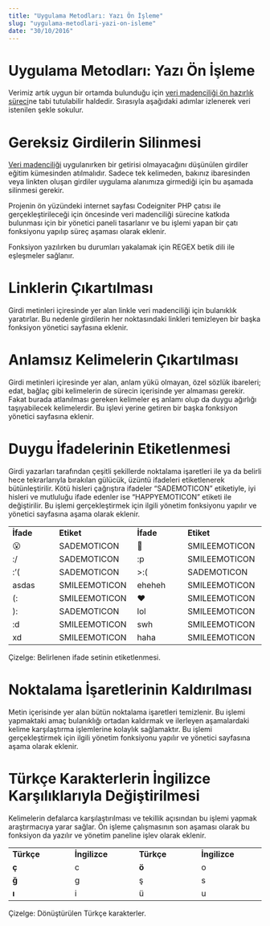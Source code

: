 ```yaml
---
title: "Uygulama Metodları: Yazı Ön İşleme"
slug: "uygulama-metodlari-yazi-on-isleme"
date: "30/10/2016"
---
```


Uygulama Metodları: Yazı Ön İşleme
========================================
Verimiz artık uygun bir ortamda bulunduğu için [veri madenciliği ön hazırlık süreci](https://mevlutcanvar.com.tr/veri-madenciligi-asamalari#on-isleme-ve-veriyi-temizleme)ne tabi tutulabilir haldedir. Sırasıyla aşağıdaki adımlar izlenerek veri istenilen şekle sokulur.

Gereksiz Girdilerin Silinmesi
=============================

[Veri madenciliği](https://mevlutcanvar.com.tr/eksi-sozlukte-veri-madenciligi) uygulanırken bir getirisi olmayacağını düşünülen girdiler eğitim kümesinden atılmalıdır. Sadece tek kelimeden, bakınız ibaresinden veya linkten oluşan girdiler uygulama alanımıza girmediği için bu aşamada silinmesi gerekir.

Projenin ön yüzündeki internet sayfası Codeigniter PHP çatısı ile gerçekleştirileceği için öncesinde veri madenciliği sürecine katkıda bulunması için bir yönetici paneli tasarlanır ve bu işlemi yapan bir çatı fonksiyonu yapılıp süreç aşaması olarak eklenir.

Fonksiyon yazılırken bu durumları yakalamak için REGEX betik dili ile eşleşmeler sağlanır.

Linklerin Çıkartılması
======================

Girdi metinleri içiresinde yer alan linkle veri madenciliği için bulanıklık yaratırlar. Bu nedenle girdilerin her noktasındaki linkleri temizleyen bir başka fonksiyon yönetici sayfasına eklenir.

Anlamsız Kelimelerin Çıkartılması
=================================

Girdi metinleri içiresinde yer alan, anlam yükü olmayan, özel sözlük ibareleri; edat, bağlaç gibi kelimelerin de sürecin içerisinde yer almaması gerekir. Fakat burada atlanılması gereken kelimeler eş anlamı olup da duygu ağırlığı taşıyabilecek kelimelerdir. Bu işlevi yerine getiren bir başka fonksiyon yönetici sayfasına eklenir.

Duygu İfadelerinin Etiketlenmesi
================================

Girdi yazarları tarafından çeşitli şekillerde noktalama işaretleri ile ya da belirli hece tekrarlarıyla bırakılan gülücük, üzüntü ifadeleri etiketlenerek bütünleştirilir. Kötü hisleri çağrıştıra ifadeler “SADEMOTICON” etiketiyle, iyi hisleri ve mutluluğu ifade edenler ise “HAPPYEMOTICON” etiketi ile değiştirilir. Bu işlemi gerçekleştirmek için ilgili yönetim fonksiyonu yapılır ve yönetici sayfasına aşama olarak eklenir.


<table>
  <tbody>
    <tr>
      <td width="126"><strong>İfade</strong></td>
      <td width="147"><strong>Etiket</strong></td>
      <td width="127"><strong>İfade</strong></td>
      <td width="147"><strong>Etiket</strong></td>
    </tr>
    <tr>
      <td width="126">😮</td>
      <td width="147">SADEMOTICON</td>
      <td width="127">🙂</td>
      <td width="147">SMILEEMOTICON</td>
    </tr>
    <tr>
      <td width="126">:/</td>
      <td width="147">SADEMOTICON</td>
      <td width="127">:p</td>
      <td width="147">SMILEEMOTICON</td>
    </tr>
    <tr>
      <td width="126">:’(</td>
      <td width="147">SADEMOTICON</td>
      <td width="127">&gt;:(</td>
      <td width="147">SADEMOTICON</td>
    </tr>
    <tr>
      <td width="126">asdas</td>
      <td width="147">SMILEEMOTICON</td>
      <td width="127">eheheh</td>
      <td width="147">SMILEEMOTICON</td>
    </tr>
    <tr>
      <td width="126">(:</td>
      <td width="147">SMILEEMOTICON</td>
      <td width="127">♥</td>
      <td width="147">SMILEEMOTICON</td>
    </tr>
    <tr>
      <td width="126">):</td>
      <td width="147">SADEMOTICON</td>
      <td width="127">lol</td>
      <td width="147">SMILEEMOTICON</td>
    </tr>
    <tr>
      <td width="126">:d</td>
      <td width="147">SMILEEMOTICON</td>
      <td width="127">swh</td>
      <td width="147">SMILEEMOTICON</td>
    </tr>
    <tr>
      <td width="126">xd</td>
      <td width="147">SMILEEMOTICON</td>
      <td width="127">haha</td>
      <td width="147">SMILEEMOTICON</td>
    </tr>
  </tbody>
</table>

Çizelge: Belirlenen ifade setinin etiketlenmesi.

Noktalama İşaretlerinin Kaldırılması
====================================

Metin içerisinde yer alan bütün noktalama işaretleri temizlenir. Bu işlemi yapmaktaki amaç bulanıklığı ortadan kaldırmak ve ilerleyen aşamalardaki kelime karşılaştırma işlemlerine kolaylık sağlamaktır. Bu işlemi gerçekleştirmek için ilgili yönetim fonksiyonu yapılır ve yönetici sayfasına aşama olarak eklenir.

Türkçe Karakterlerin İngilizce Karşılıklarıyla Değiştirilmesi
=============================================================

Kelimelerin defalarca karşılaştırılması ve tekillik açısından bu işlemi yapmak araştırmacıya yarar sağlar. Ön işleme çalışmasının son aşaması olarak bu fonksiyon da yazılır ve yönetim paneline işlev olarak eklenir.


<table>
  <tbody>
    <tr>
      <td width="137"><strong>Türkçe</strong></td>
      <td width="137"><strong>İngilizce</strong></td>
      <td width="137"><strong>Türkçe</strong></td>
      <td width="137"><strong>İngilizce</strong></td>
    </tr>
    <tr>
      <td width="137"><strong>ç</strong></td>
      <td width="137">c</td>
      <td width="137"><strong>ö</strong></td>
      <td width="137">o</td>
    </tr>
    <tr>
      <td width="137"><strong>ğ</strong></td>
      <td width="137">g</td>
      <td width="137">ş</td>
      <td width="137">s</td>
    </tr>
    <tr>
      <td width="137"><strong>ı</strong></td>
      <td width="137">i</td>
      <td width="137">ü</td>
      <td width="137">u</td>
    </tr>
  </tbody>
</table>

Çizelge: Dönüştürülen Türkçe karakterler.

